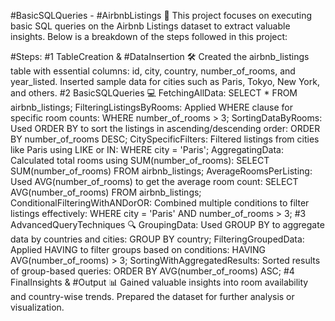 #BasicSQLQueries - #AirbnbListings 🏡
This project focuses on executing basic SQL queries on the Airbnb Listings dataset to extract valuable insights. Below is a breakdown of the steps followed in this project:

#Steps:
#1 TableCreation & #DataInsertion 🛠️
Created the airbnb_listings table with essential columns:
id, city, country, number_of_rooms, and year_listed.
Inserted sample data for cities such as Paris, Tokyo, New York, and others.
#2 BasicSQLQueries 💻
FetchingAllData:
SELECT * FROM airbnb_listings;
FilteringListingsByRooms:
Applied WHERE clause for specific room counts:
WHERE number_of_rooms > 3;
SortingDataByRooms:
Used ORDER BY to sort the listings in ascending/descending order:
ORDER BY number_of_rooms DESC;
CitySpecificFilters:
Filtered listings from cities like Paris using LIKE or IN:
WHERE city = 'Paris';
AggregatingData:
Calculated total rooms using SUM(number_of_rooms):
SELECT SUM(number_of_rooms) FROM airbnb_listings;
AverageRoomsPerListing:
Used AVG(number_of_rooms) to get the average room count:
SELECT AVG(number_of_rooms) FROM airbnb_listings;
ConditionalFilteringWithANDorOR:
Combined multiple conditions to filter listings effectively:
WHERE city = 'Paris' AND number_of_rooms > 3;
#3 AdvancedQueryTechniques 🔍
GroupingData:
Used GROUP BY to aggregate data by countries and cities:
GROUP BY country;
FilteringGroupedData:
Applied HAVING to filter groups based on conditions:
HAVING AVG(number_of_rooms) > 3;
SortingWithAggregatedResults:
Sorted results of group-based queries:
ORDER BY AVG(number_of_rooms) ASC;
#4 FinalInsights & #Output 📊
Gained valuable insights into room availability and country-wise trends.
Prepared the dataset for further analysis or visualization.
